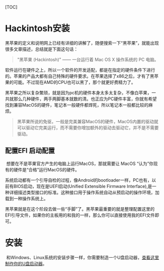 [TOC]

# Hackintosh安装

​        黑苹果的定义和说明网上已经有详细的讲解了，随便搜索一下“黑苹果”，就能出现很多文章描述，总结就是下面这句话：

> "黑苹果 (Hackintosh)" —— 一台运行着 Mac OS X 操作系统的 PC 电脑。

​     软件运行在硬件之上，所以一个软件的开发适配，都是在指定的硬件条件下进行的。苹果的产品大都有自己特殊的硬件要求。在苹果选择了x86之后，才有了黑苹果的可能。不过现在AMD的CPU也可以黑了，那个就更好费精力了。

​        黑苹果之所以复杂繁琐，就是因为pc机的硬件本身太多太复杂，不像白苹果，一共就那么几种硬件，两手两脚基本就数的清。也正应为PC硬件丰富，你就有希望找到兼容MacOS的硬件，笔记本一般硬件都焊死，所以笔记本一般都比较的麻烦。

> 黑苹果所说的免驱，一般是完美兼容MacOS的硬件，MacOS内置的驱动就可以驱动它完美运行，而不需要你增加额外的驱动去驱动它，并不是不需要驱动。

## 配置EFI 启动配置

​        想要在不是苹果官方产生的电脑上运行MacOS，那就需要让 MacOS “认为”你现有的硬件是“合格”运行MacOS的硬件。

​        系统启动都有一个引导自检的过程，像Android的bootloader一样，PC也有，以前有BIOS启动，现在是UEFI启动(Unified Extensible Firmware Interface),是一种详细描述类型接口的标准。这种接口用于操作系统自动从预启动的操作环境，加载到一种操作系统上。

​        黑苹果就是在这个阶段去做一些“手脚”了。黑苹果最重要的就是整理配置这里的EFI引导文件，如果你的主板用的和我的一样，那么你可以直接使用我的EFI文件即可。

# 安装

​        和Windows、Linux系统的安装步骤一样，你需要制造一个U盘启动器，[查看这里制作你的U盘启动器](usb-installer.md)。

